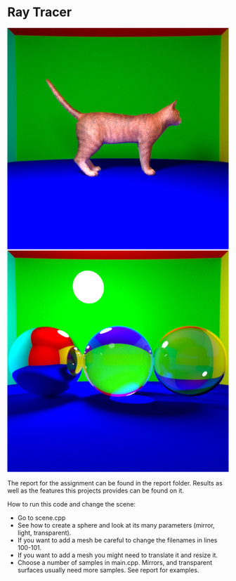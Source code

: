 # Ray Tracer

![](report/images/alpha10.png) ![](report/images/caustics.png)

The report for the assignment can be found in the report folder. Results as well as the features this projects provides can be found on it.

How to run this code and change the scene:
- Go to scene.cpp
- See how to create a sphere and look at its many parameters (mirror, light, transparent).
- If you want to add a mesh be careful to change the filenames in lines 100-101.
- If you want to add a mesh you might need to translate it and resize it.
- Choose a number of samples in main.cpp. Mirrors, and transparent surfaces usually need more samples. See report for examples.
